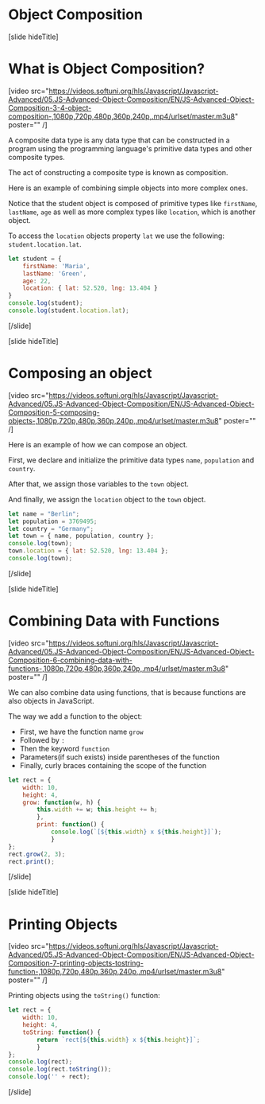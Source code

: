 # Object Composition

[slide hideTitle]

# What is Object Composition?

[video src="https://videos.softuni.org/hls/Javascript/Javascript-Advanced/05.JS-Advanced-Object-Composition/EN/JS-Advanced-Object-Composition-3-4-object-composition-,1080p,720p,480p,360p,240p,.mp4/urlset/master.m3u8" poster="" /]

A composite data type is any data type that can be constructed in a program using the programming language's primitive data types and other composite types. 

The act of constructing a composite type is known as composition.

Here is an example of combining simple objects into more complex ones.

Notice that the student object is composed of primitive types like `firstName`, `lastName`, `age` as well as more complex types like `location`, which is another object.

To access the `location` objects property `lat` we use the following: `student.location.lat`.

```js live
let student = {
    firstName: 'Maria',
    lastName: 'Green',
    age: 22,
    location: { lat: 52.520, lng: 13.404 }
}
console.log(student);
console.log(student.location.lat);
```

[/slide]

[slide hideTitle]

# Composing an object

[video src="https://videos.softuni.org/hls/Javascript/Javascript-Advanced/05.JS-Advanced-Object-Composition/EN/JS-Advanced-Object-Composition-5-composing-objects-,1080p,720p,480p,360p,240p,.mp4/urlset/master.m3u8" poster="" /]

Here is an example of how we can compose an object. 

First, we declare and initialize the primitive data types `name`, `population` and `country`.

After that, we assign those variables to the `town` object. 

And finally, we assign the `location` object to the `town` object.

```js live
let name = "Berlin";
let population = 3769495;
let country = "Germany";
let town = { name, population, country };
console.log(town);
town.location = { lat: 52.520, lng: 13.404 };
console.log(town);
```

[/slide]

[slide hideTitle]

# Combining Data with Functions

[video src="https://videos.softuni.org/hls/Javascript/Javascript-Advanced/05.JS-Advanced-Object-Composition/EN/JS-Advanced-Object-Composition-6-combining-data-with-functions-,1080p,720p,480p,360p,240p,.mp4/urlset/master.m3u8" poster="" /]

We can also combine data using functions, that is because functions are also objects in JavaScript.

The way we add a function to the object:
- First, we have the function name `grow`
- Followed by `:`
- Then the keyword `function`
- Parameters(if such exists) inside parentheses of the function
- Finally, curly braces containing the scope of the function

```js live
let rect = {
    width: 10,
    height: 4,
    grow: function(w, h) {
        this.width += w; this.height += h;
        },
        print: function() {
            console.log(`[${this.width} x ${this.height}]`);
            }
};
rect.grow(2, 3);
rect.print();
```

[/slide]

[slide hideTitle]

# Printing Objects

[video src="https://videos.softuni.org/hls/Javascript/Javascript-Advanced/05.JS-Advanced-Object-Composition/EN/JS-Advanced-Object-Composition-7-printing-objects-tostring-function-,1080p,720p,480p,360p,240p,.mp4/urlset/master.m3u8" poster="" /]

Printing objects using the `toString()` function:

```js live
let rect = {
    width: 10,
    height: 4,
    toString: function() {
        return `rect[${this.width} x ${this.height}]`;
        }
};
console.log(rect);
console.log(rect.toString());
console.log('' + rect); 
```

[/slide]
